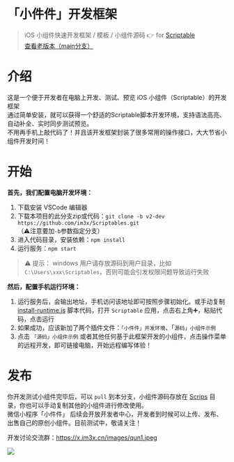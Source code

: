 # 「小件件」开发框架

> iOS 小组件快速开发框架 / 模板 / 小组件源码  👉 for [Scriptable](https://scriptable.app)    
> [查看老版本（main分支）](https://github.com/im3x/Scriptables/tree/main)

# 介绍
这是一个便于开发者在电脑上开发、测试、预览 iOS 小组件（Scriptable）的开发框架    
通过简单安装，就可以获得一个舒适的Scriptable脚本开发环境，支持语法高亮、自动补全、实时同步测试预览。    
不用再手机上敲代码了！并且该开发框架封装了很多常用的操作接口，大大节省小组件开发时间！

# 开始
**首先，我们配置电脑开发环境：**    
1. 下载安装 VSCode 编辑器
2. 下载本项目的此分支zip或代码：`git clone -b v2-dev https://github.com/im3x/Scriptables.git`    
   （⚠️注意要加`-b`参数指定分支）    
3. 进入代码目录，安装依赖：`npm install`    
4. 运行服务：`npm start`    

> ⚠️ 提示： windows 用户请存放源码到用户目录，比如 `C:\Users\xxx\Scriptables`，否则可能会引发权限问题导致运行失败

**然后，配置手机运行环境：**    
1. 运行服务后，会输出地址，手机访问该地址即可按照步骤初始化。或手动复制 [install-runtime.js](install-runtime.js) 脚本代码，打开 `Scriptable` 应用，点击右上角➕，粘贴代码，点击运行    
2. 如果成功，应该新加了两个插件文件：`「小件件」开发环境`、「`源码」小组件示例`    
3. 点击 `「源码」小组件示例` 或者其他任何基于此框架开发的小组件，点击操作菜单的远程开发，即可链接电脑，开始远程编写体验！    



# 发布

你开发测试小组件完毕后，可以 `pull` 到本分支，小组件源码存放在 [Scrips](Scripts) 目录，你也可以手动复制其他的小组件进行修改使用。    
微信小程序「小件件」 后续会开放开发者中心，开发者到时候可以上传、发布、出售自己的原创小组件。目前测试中，敬请关注！    


开发讨论交流群：https://x.im3x.cn/images/qun1.jpeg


![](https://x.im3x.cn/images/qr2.png)
